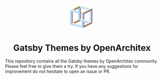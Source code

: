 <p align="center">
  <a href="https://www.openarchitex.dev">
    <img alt="OpenArchitex" src="https://raw.githubusercontent.com/OpenArchitex/gatsby-themes/master/examples/minimal-portfolio/src/images/favicon.svg?token=AC64D7KEIIJ325SNWP5NXZS7BB3I2" width="80" />
  </a>
</p>
<h1 align="center">
  Gatsby Themes by OpenArchitex
</h1>

This repository contains all the Gatsby themes by OpenArchitex community. Please feel free
to give them a try. If you have any suggestions for improvement do not hesitate to  open an issue or PR. 
